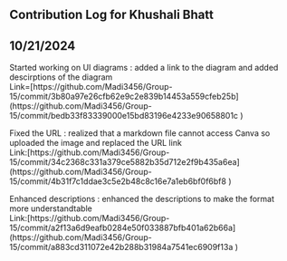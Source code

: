 ## Contribution Log for Khushali Bhatt

## 10/21/2024
 <p>Started working on UI diagrams : added a link to the diagram and added descirptions of the diagram
<br>Link=[https://github.com/Madi3456/Group-15/commit/3b80a97e26cfb62e9c2e839b14453a559cfeb25b](https://github.com/Madi3456/Group-15/commit/bedb33f83339000e15bd83196e4233e90658801c 
)</p>

<p>Fixed the URL : realized that a markdown file cannot access Canva so uploaded the image and replaced the URL link
<br>Link:[https://github.com/Madi3456/Group-15/commit/34c2368c331a379ce5882b35d712e2f9b435a6ea](https://github.com/Madi3456/Group-15/commit/4b31f7c1ddae3c5e2b48c8c16e7a1eb6bf0f6bf8
) </p>

<p> Enhanced descriptions : enhanced the descriptions to make the format more understandtable 
<br>Link:[https://github.com/Madi3456/Group-15/commit/a2f13a6d9eafb0284e50f033887bfb401a62b66a](https://github.com/Madi3456/Group-15/commit/a883cd311072e42b288b31984a7541ec6909f13a
) </p>
